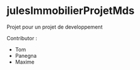 # julesImmobilierProjetMds

Projet pour un projet de developpement 

Contributor :

- Tom
- Panegna
- Maxime
